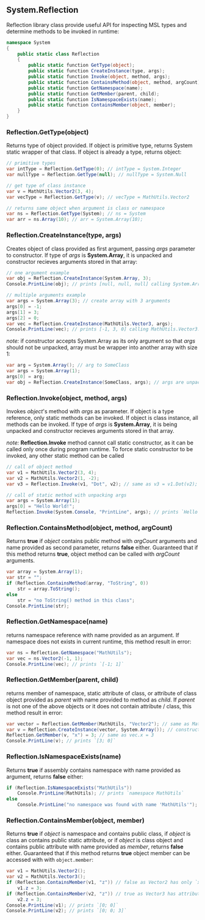 ## System.Reflection
Reflection library class provide useful API for inspecting MSL types and determine methods to be invoked in runtime:
```cs
namespace System
{
    public static class Reflection
    {
        public static function GetType(object);
        public static function CreateInstance(type, args); 
        public static function Invoke(object, method, args);
        public static function ContainsMethod(object, method, argCount);
        public static function GetNamespace(name);
        public static function GetMember(parent, child);
        public static function IsNamespaceExists(name);
        public static function ContainsMember(object, member);
    }
}
```
### Reflection.GetType(object)
Returns type of object provided. If object is primitive type, returns System static wrapper of that class. If object is already a type, returns object:
```cs
// primitive types
var intType = Reflection.GetType(0); // intType = System.Integer
var nullType = Reflection.GetType(null); // nullType = System.Null

// get type of class instance
var v = MathUtils.Vector2(3, 4);
var vecType = Reflection.GetType(v); // vecType = MathUtils.Vector2

// returns same object when argument is class or namespace
var ns = Reflection.GetType(System); // ns = System
var arr = ns.Array(10); // arr = System.Array(10);
```
### Reflection.CreateInstance(type, args)
Creates object of class provided as first argument, passing *args* parameter to constructor. If type of *args* is **System.Array**, it is unpacked and constructor recieves arguments stored in that array:
```cs
// one argument example
var obj = Reflection.CreateInstance(System.Array, 3);
Console.PrintLine(obj); // prints [null, null, null] calling System.Array.ToString()

// multiple arguments example
var args = System.Array(3); // create array with 3 arguments
args[0] = -1;
args[1] = 3;
args[2] = 0;
var vec = Reflection.CreateInstance(MathUtils.Vector3, args);
Console.PrintLine(vec); // prints [-1, 3, 0] calling MathUtils.Vector3.ToString()
```
*note:* if constructor accepts System.Array as its only argument so that *args* should not be unpacked, array must be wrapper into another array with size 1:
```cs
var arg = System.Array(); // arg to SomeClass
var args = System.Array(1);
args[0] = arg;
var obj = Reflection.CreateInstance(SomeClass, args); // args are unpacked and SomeClass recieves arg
```
### Reflection.Invoke(object, method, args)
Invokes *object*'s method with *args* as parameter. If object is a type reference, only static methods can be invoked. If object is class instance, all methods can be invoked. If type of *args* is **System.Array**, it is being unpacked and constructor recieves arguments stored in that array.

*note:* **Reflection.Invoke** method cannot call static constructor, as it can be called only once during program runtime. To force static constructor to be invoked, any other static method can be called
```cs
// call of object method
var v1 = MathUtils.Vector2(3, 4);
var v2 = MathUtils.Vector2(1, -2);
var v3 = Reflection.Invoke(v1, "Dot", v2); // same as v3 = v1.Dot(v2);

// call of static method with unpacking args
var args = System.Array(1);
args[0] = "Hello World!";
Reflection.Invoke(System.Console, "PrintLine", args); // prints `Hello World!`
```
### Reflection.ContainsMethod(object, method, argCount)
Returns **true** if *object* contains public method with *argCount* arguments and name provided as second parameter, returns **false** either. Guaranteed that if this method returns **true**, object method can be called with *argCount* arguments.
```cs
var array = System.Array(1);
var str = "";
if (Reflection.ContainsMethod(array, "ToString", 0))
    str = array.ToString();
else
    str = "no ToString() method in this class";
Console.PrintLine(str);
```
### Reflection.GetNamespace(name)
returns namespace reference with name provided as an argument. If namespace does not exists in current runtime, this method result in error:
```cs
var ns = Reflection.GetNamespace("MathUtils");
var vec = ns.Vector2(-1, 1);
Console.PrintLine(vec); // prints `[-1; 1]`
```
### Reflection.GetMember(parent, child)
returns member of namespace, static attribute of class, or attribute of class object provided as *parent* with name provided to method as *child*. If *parent* is not one of the above objects or it does not contain attribute / class, this method result in error:
```cs
var vector = Reflection.GetMember(MathUtils, "Vector2"); // same as MathUtils.Vector2
var v = Reflection.CreateInstance(vector, System.Array()); // construct object with 0 arguments
Reflection.GetMember(v, "x") = 3; // same as vec.x = 3
Console.PrintLine(v); // prints `[3; 0]`
```
### Reflection.IsNamespaceExists(name)
Returns **true** if assembly contains namespace with name provided as argument, returns **false** either:
```cs
if (Reflection.IsNamespaceExists("MathUtils"))
    Console.PrintLine(MathUtils); // prints `namespace MathUtils`
else
    Console.PrintLine("no namespace was found with name 'MathUtils'");
```
### Reflection.ContainsMember(object, member)
Returns **true** if *object* is namespace and contains public class, if *object* is class an contains public static attribute, or if *object* is class object and contains public attribute with name provided as *member*, returns **false** either. Guaranteed that if this method returns **true** object member can be accessed with with `object.member`:
```cs
var v1 = MathUtils.Vector2();
var v2 = MathUtils.Vector3();
if (Reflection.ContainsMember(v1, "z")) // false as Vector2 has only `x` and `y` attributes
    v1.z = 3;
if (Reflection.ContainsMember(v2, "z")) // true as Vector3 has attribute `z`
    v2.z = 3;
Console.PrintLine(v1); // prints `[0; 0]`
Console.PrintLine(v2); // prints `[0; 0; 3]`
```
